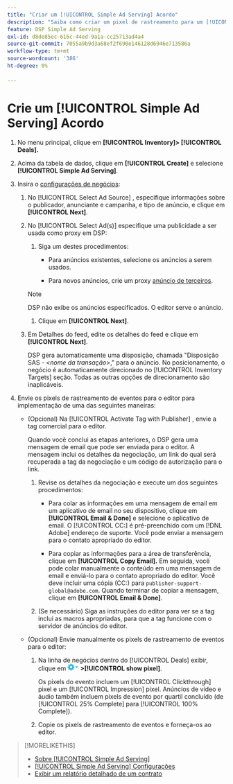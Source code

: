 ```yaml
---
title: "Criar um [!UICONTROL Simple Ad Serving] Acordo"
description: "Saiba como criar um pixel de rastreamento para um [!UICONTROL Simple Ad Serving] acordo."
feature: DSP Simple Ad Serving
exl-id: d8de85ec-616c-44ed-9a1a-cc25713ad4a4
source-git-commit: 7055a9b9d3a68ef2f690e146128d6946e713586a
workflow-type: tm+mt
source-wordcount: '386'
ht-degree: 0%

---
```


# Crie um [!UICONTROL Simple Ad Serving] Acordo

1. No menu principal, clique em **[!UICONTROL Inventory]> [!UICONTROL Deals].**

1. Acima da tabela de dados, clique em **[!UICONTROL Create]** e selecione **[!UICONTROL Simple Ad Serving]**.

1. Insira o [configurações de negócios](simple-deal-settings.md):

   1. No [!UICONTROL Select Ad Source] , especifique informações sobre o publicador, anunciante e campanha, e tipo de anúncio, e clique em **[!UICONTROL Next]**.

   1. No [!UICONTROL Select Ad(s)] especifique uma publicidade a ser usada como proxy em DSP:

      1. Siga um destes procedimentos:

         * Para anúncios existentes, selecione os anúncios a serem usados.

         * Para novos anúncios, crie um proxy [anúncio de terceiros](/help/dsp/campaign-management/ads/ad-create-multiple.md).
      >[!NOTE]
      > DSP não exibe os anúncios especificados. O editor serve o anúncio.

      1. Clique em **[!UICONTROL Next]**.
   1. Em Detalhes do feed, edite os detalhes do feed e clique em **[!UICONTROL Next]**.

      DSP gera automaticamente uma disposição, chamada &quot;Disposição SAS - &lt;*nome da transação*>,&quot; para o anúncio. No posicionamento, o negócio é automaticamente direcionado no [!UICONTROL Inventory Targets] seção. Todas as outras opções de direcionamento são inaplicáveis.



1. Envie os pixels de rastreamento de eventos para o editor para implementação de uma das seguintes maneiras:

   * (Opcional) Na [!UICONTROL Activate Tag with Publisher] , envie a tag comercial para o editor.

      Quando você conclui as etapas anteriores, o DSP gera uma mensagem de email que pode ser enviada para o editor. A mensagem inclui os detalhes da negociação, um link do qual será recuperada a tag da negociação e um código de autorização para o link.

      1. Revise os detalhes da negociação e execute um dos seguintes procedimentos:

         * Para colar as informações em uma mensagem de email em um aplicativo de email no seu dispositivo, clique em **[!UICONTROL Email & Done]** e selecione o aplicativo de email. O [!UICONTROL CC:] é pré-preenchido com um [!DNL Adobe] endereço de suporte. Você pode enviar a mensagem para o contato apropriado do editor.

         * Para copiar as informações para a área de transferência, clique em **[!UICONTROL Copy Email].** Em seguida, você pode colar manualmente o conteúdo em uma mensagem de email e enviá-lo para o contato apropriado do editor. Você deve incluir uma cópia (CC:) para `publisher-support-global@adobe.com`. Quando terminar de copiar a mensagem, clique em **[!UICONTROL Email & Done]**.
      1. (Se necessário) Siga as instruções do editor para ver se a tag inclui as macros apropriadas, para que a tag funcione com o servidor de anúncios do editor.
   * (Opcional) Envie manualmente os pixels de rastreamento de eventos para o editor:

      1. Na linha de negócios dentro do [!UICONTROL Deals] exibir, clique em ![Menu Opções](/help/dsp/assets/options-menu.png) **>[!UICONTROL show pixel]**.

         Os pixels do evento incluem um [!UICONTROL Clickthrough] pixel e um [!UICONTROL Impression] pixel. Anúncios de vídeo e áudio também incluem pixels de evento por quartil concluído (de [!UICONTROL 25% Complete] para [!UICONTROL 100% Complete]).

      1. Copie os pixels de rastreamento de eventos e forneça-os ao editor.



>[!MORELIKETHIS]
>
>* [Sobre [!UICONTROL Simple Ad Serving]](simple-deal-about.md)
>* [[!UICONTROL Simple Ad Serving] Configurações](simple-deal-settings.md)
>* [Exibir um relatório detalhado de um contrato](/help/dsp/inventory/deal-view-report.md)


<!-- add back when reimplemented:
>* [View Event-Tracking Pixels for a [!UICONTROL Simple Ad Serving] Deal](simple-deal-show-pixels.md)
-->
